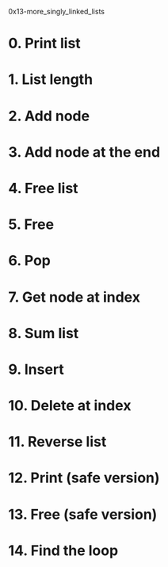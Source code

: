 0x13-more_singly_linked_lists

# 0. Print list

# 1. List length

# 2. Add node

# 3. Add node at the end

# 4. Free list

# 5. Free

# 6. Pop

# 7. Get node at index

# 8. Sum list

# 9. Insert

# 10. Delete at index

# 11. Reverse list

# 12. Print (safe version)

# 13. Free (safe version)

# 14. Find the loop